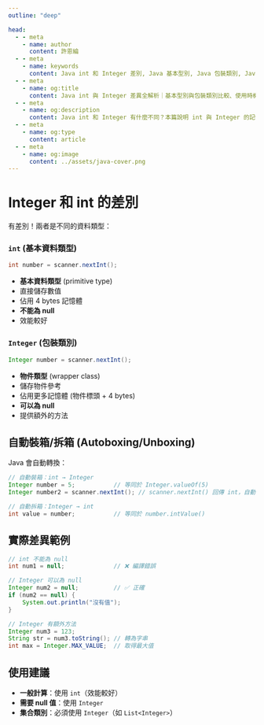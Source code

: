 ```yaml
---
outline: "deep"

head:
  - - meta
    - name: author
      content: 許恩綸
  - - meta
    - name: keywords
      content: Java int 和 Integer 差別, Java 基本型別, Java 包裝類別, Java autoboxing, Java unboxing, int null, Integer null, Java 集合, Java 型別選擇, Java 新手教學
  - - meta
    - name: og:title
      content: Java int 與 Integer 差異全解析｜基本型別與包裝類別比較、使用時機
  - - meta
    - name: og:description
      content: Java int 和 Integer 有什麼不同？本篇說明 int 與 Integer 的記憶體、null、方法、效能差異，介紹自動裝箱/拆箱，並給出實用範例與選用建議，幫助新手正確選擇型別。
  - - meta
    - name: og:type
      content: article
  - - meta
    - name: og:image
      content: ../assets/java-cover.png
---
```


# Integer 和 int 的差別

有差別！兩者是不同的資料類型：

### `int` (基本資料類型)
````java
int number = scanner.nextInt();
````
- **基本資料類型** (primitive type)
- 直接儲存數值
- 佔用 4 bytes 記憶體
- **不能為 null**
- 效能較好

### `Integer` (包裝類別)
````java
Integer number = scanner.nextInt();
````
- **物件類型** (wrapper class)
- 儲存物件參考
- 佔用更多記憶體 (物件標頭 + 4 bytes)
- **可以為 null**
- 提供額外的方法

## 自動裝箱/拆箱 (Autoboxing/Unboxing)

Java 會自動轉換：
````java
// 自動裝箱：int → Integer
Integer number = 5;           // 等同於 Integer.valueOf(5)
Integer number2 = scanner.nextInt(); // scanner.nextInt() 回傳 int，自動轉為 Integer

// 自動拆箱：Integer → int  
int value = number;           // 等同於 number.intValue()
````

## 實際差異範例

````java
// int 不能為 null
int num1 = null;              // ❌ 編譯錯誤

// Integer 可以為 null
Integer num2 = null;          // ✅ 正確
if (num2 == null) {
    System.out.println("沒有值");
}

// Integer 有額外方法
Integer num3 = 123;
String str = num3.toString(); // 轉為字串
int max = Integer.MAX_VALUE;  // 取得最大值
````

## 使用建議

- **一般計算**：使用 `int`（效能較好）
- **需要 null 值**：使用 `Integer`
- **集合類別**：必須使用 `Integer`（如 `List<Integer>`）
